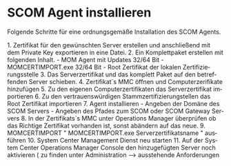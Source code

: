# SCOM Agent installieren

Folgende Schritte für eine ordnungsgemäße Installation des SCOM Agents.

<div class="vector-body" id="bkmrk-zertifikat-f%C3%BCr-den-g"><div class="mw-body-content mw-content-ltr" dir="ltr" id="bkmrk-zertifikat-f%C3%BCr-den-g-1" lang="de"><div class="mw-parser-output">1. Zertifikat für den gewünschten Server erstellen und anschließend mit dem Private Key exportieren in eine Datei.
2. Ein Komplettpaket erstellen mit folgenden Inhalt. 
    - MOM Agent mit Updates 32/64 Bit
    - MOMCERTIMPORT.exe 32/64 Bit
    - Root Zertifikat der lokalen Zertifizierungsstelle
3. Das Serverzertifikat und das komplett Paket auf den betreffenden Server schieben.
4. Zertifikat´s MMC öffnen und Computerzerifikate hinzufügen
5. Zu den eigenen Computerzertifikaten das Serverzertifikat importieren
6. Zu den vertrauenswürdigen Stammzertifizierungstellen das Root Zertifikat importieren
7. Agent installieren 
    - Angeben der Domäne des SCOM Servers
    - Angeben des Pfades zum SCOM oder SCOM Gateway Servers
8. In der Zertifikats´s MMC unter Operations Manager überprüfen ob das Richtige Zertifikat vorhanden ist, sonst abändern auf das neue.
9. MOMCERTIMPORT " MOMCERTIMPORT.exe Serverzertifikatsname " ausführen
10. System Center Management Dienst neu starten
11. Auf der System Center Operations Manager Console den hinzugefügten Server noch aktivieren ( zu finden unter Administration --&gt; ausstehende Anforderungen

</div></div></div>